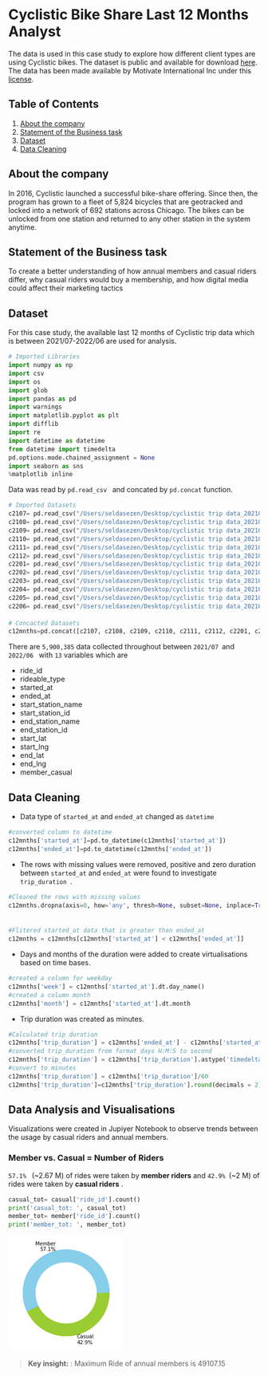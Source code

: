 # Cyclistic Bike Share Last 12 Months Analyst
The data is used in this case study to explore how different client types are using Cyclistic bikes. 
The dataset is public and available for download [here](https://divvy-tripdata.s3.amazonaws.com/index.html). The data has been made available by Motivate International Inc under this [license](https://www.divvybikes.com/data-license-agreement). 


## Table of Contents

1. [About the company](README.md##Aboutthecompany)
2. [Statement of the Business task](README.md##StatementoftheBusinesstask)
3. [Dataset](README.md##Dataset)
4. [Data Cleaning](README.md##DataCleaning)

## About the company
In 2016, Cyclistic launched a successful bike-share offering. Since then, the program has grown to a fleet of 5,824 bicycles that
are geotracked and locked into a network of 692 stations across Chicago. The bikes can be unlocked from one station and
returned to any other station in the system anytime.

## Statement of the Business task

To create a better understanding of how annual members and casual riders differ, why casual riders would buy a membership, and how digital media could affect their marketing tactics

## Dataset
For this case study, the available last 12 months of Cyclistic trip data which is between 2021/07-2022/06 are used for analysis.  

```python
# Imported Libraries
import numpy as np    
import csv                                
import os                                 
import glob                               
import pandas as pd                       
import warnings                           
import matplotlib.pyplot as plt           
import difflib                            
import re
import datetime as datetime
from datetime import timedelta
pd.options.mode.chained_assignment = None
import seaborn as sns
%matplotlib inline
```
Data was read by ```pd.read_csv ``` and concated by ```pd.concat``` function.

```python
# Imported Datasets
c2107= pd.read_csv("/Users/seldasezen/Desktop/cyclistic trip data_202107_202206/Trip data_cvs/202107-divvy-tripdata.csv")
c2108= pd.read_csv("/Users/seldasezen/Desktop/cyclistic trip data_202107_202206/Trip data_cvs/202108-divvy-tripdata.csv")
c2109= pd.read_csv("/Users/seldasezen/Desktop/cyclistic trip data_202107_202206/Trip data_cvs/202109-divvy-tripdata.csv")
c2110= pd.read_csv("/Users/seldasezen/Desktop/cyclistic trip data_202107_202206/Trip data_cvs/202110-divvy-tripdata.csv")
c2111= pd.read_csv("/Users/seldasezen/Desktop/cyclistic trip data_202107_202206/Trip data_cvs/202111-divvy-tripdata.csv")
c2112= pd.read_csv("/Users/seldasezen/Desktop/cyclistic trip data_202107_202206/Trip data_cvs/202112-divvy-tripdata.csv")
c2201= pd.read_csv("/Users/seldasezen/Desktop/cyclistic trip data_202107_202206/Trip data_cvs/202201-divvy-tripdata.csv")
c2202= pd.read_csv("/Users/seldasezen/Desktop/cyclistic trip data_202107_202206/Trip data_cvs/202202-divvy-tripdata.csv")
c2203= pd.read_csv("/Users/seldasezen/Desktop/cyclistic trip data_202107_202206/Trip data_cvs/202203-divvy-tripdata.csv")
c2204= pd.read_csv("/Users/seldasezen/Desktop/cyclistic trip data_202107_202206/Trip data_cvs/202204-divvy-tripdata.csv")
c2205= pd.read_csv("/Users/seldasezen/Desktop/cyclistic trip data_202107_202206/Trip data_cvs/202205-divvy-tripdata.csv")
c2206= pd.read_csv("/Users/seldasezen/Desktop/cyclistic trip data_202107_202206/Trip data_cvs/202206-divvy-tripdata.csv")

# Concacted Datasets
c12mnths=pd.concat([c2107, c2108, c2109, c2110, c2111, c2112, c2201, c2202, c2203, c2204, c2205, c2206])

```

There are ```5,900,385``` data collected throughout between ```2021/07 ```and ```2022/06 ``` with ``` 13 ``` variables which are 

* ride_id
* rideable_type
* started_at
* ended_at
* start_station_name
* start_station_id
* end_station_name
* end_station_id
* start_lat
* start_lng
* end_lat
* end_lng
* member_casual

## Data Cleaning

* Data type of ``` started_at ``` and ``` ended_at ``` changed as ```datetime```

```python
#converted column to datetime
c12mnths['started_at']=pd.to_datetime(c12mnths['started_at'])
c12mnths['ended_at']=pd.to_datetime(c12mnths['ended_at'])
```
* The rows with missing values were removed, positive and zero duration between ``` started_at ``` and ``` ended_at ``` were found to investigate ```trip_duration ```.

```python
#Cleaned the rows with missing values
c12mnths.dropna(axis=0, how='any', thresh=None, subset=None, inplace=True)


#Flitered started_at data that is greater than ended_at
c12mnths = c12mnths[c12mnths['started_at'] < c12mnths['ended_at']]
```
* Days and months of the duration were added to create virtualisations based on time bases.
```python
#created a column for weekday
c12mnths['week'] = c12mnths['started_at'].dt.day_name()
#created a column month
c12mnths['month'] = c12mnths['started_at'].dt.month
```
* Trip duration was created as minutes.

```python
#Calculated trip duration
c12mnths['trip_duration'] = c12mnths['ended_at'] - c12mnths['started_at']
#converted trip_duration from format days H:M:S to second
c12mnths['trip_duration'] = c12mnths['trip_duration'].astype('timedelta64[s]')
#convert to minutes
c12mnths['trip_duration'] = c12mnths['trip_duration']/60
c12mnths['trip_duration']=c12mnths['trip_duration'].round(decimals = 2)

```
## Data Analysis and Visualisations

Visualizations were created in Jupiyer Notebook to observe trends between the usage by casual riders and annual members.

### Member vs. Casual = Number of Riders

```57.1% ``` (~2.67 M) of rides were taken by **member riders** and ```42.9% ```(~2 M) of rides were taken by **casual riders** .

```python
casual_tot= casual['ride_id'].count()
print('casual_tot: ', casual_tot)
member_tot= member['ride_id'].count()
print('member_tot: ', member_tot)

```
![bars](Visualisations/Number_of_mem_cas.png)

> **Key insight:** : Maximum Ride of annual members is 49107.15
